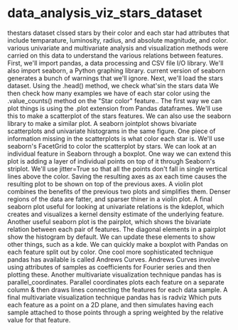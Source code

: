 # data_analysis_viz_stars_dataset
thestars dataset clssed stars by their color and each star had attributes that include temparature, luminosity, radius, and absolute magnitude, and color. various univariate and multivariate analysis and visualization methods were carried on this data to understand the various relations between features.
 First, we'll import pandas, a data processing and CSV file I/O library. We'll also import seaborn, a Python graphing library. current version of seaborn generates a bunch of warnings that we'll ignore. Next, we'll load the stars dataset. Using the .head() method, we check what'sin the stars data
 We then check how many examples we have of each star color using the .value_counts() method on the "Star color" feature..
 The first way we can plot things is using the .plot extension from Pandas dataframes. We'll use this to make a scatterplot of the stars features.
 We can also use the seaborn library to make a similar plot. A seaborn jointplot shows bivariate scatterplots and univariate histograms in the same figure.
 One piece of information missing in the scatterplots is what color each star is. We'll use seaborn's FacetGrid to color the scatterplot by stars.
 We can look at an individual feature in Seaborn through a boxplot. One way we can extend this plot is adding a layer of individual points on top of it through Seaborn's striplot. We'll use jitter=True so that all the points don't fall in single vertical lines above the color. Saving the resulting axes as ax each time causes the resulting plot to be shown on top of the previous axes. A violin plot combines the benefits of the previous two plots and simplifies them. Denser regions of the data are fatter, and sparser thiner in a violin plot. A final seaborn plot useful for looking at univariate relations is the kdeplot, which creates and visualizes a kernel density estimate of the underlying feature. Another useful seaborn plot is the pairplot, which shows the bivariate relation between each pair of features.
 The diagonal elements in a pairplot show the histogram by default. We can update these elements to show other things, such as a kde.
 We can quickly make a boxplot with Pandas on each feature split out by color.
 One cool more sophisticated technique pandas has available is called Andrews Curves. Andrews Curves involve using attributes of samples as coefficients for Fourier series and then plotting these.
 Another multivariate visualization technique pandas has is parallel_coordinates. Parallel coordinates plots each feature on a separate column & then draws lines connecting the features for each data sample.
 A final multivariate visualization technique pandas has is radviz Which puts each feature as a point on a 2D plane, and then simulates having each sample attached to those points through a spring weighted by the relative value for that feature.
